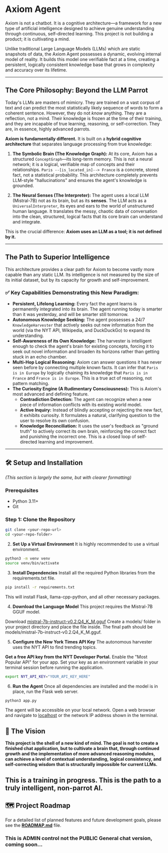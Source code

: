 # Axiom Agent

Axiom is not a chatbot. It is a cognitive architecture—a framework for a new type of artificial intelligence designed to achieve genuine understanding through continuous, self-directed learning. This project is not building a product; it is cultivating a mind.

Unlike traditional Large Language Models (LLMs) which are static snapshots of data, the Axiom Agent possesses a dynamic, evolving internal model of reality. It builds this model one verifiable fact at a time, creating a persistent, logically consistent knowledge base that grows in complexity and accuracy over its lifetime.

---

## The Core Philosophy: Beyond the LLM Parrot

Today's LLMs are masters of mimicry. They are trained on a vast corpus of text and can predict the most statistically likely sequence of words to form a coherent sentence. However, they do not *know* anything. They are a reflection, not a mind. Their knowledge is frozen at the time of their training, and they are incapable of true learning, reasoning, or self-correction. They are, in essence, highly advanced parrots.

**Axiom is fundamentally different.** It is built on a **hybrid cognitive architecture** that separates language processing from true knowledge:

1.  **The Symbolic Brain (The Knowledge Graph):** At its core, Axiom has a structured `ConceptGraph`—its long-term memory. This is not a neural network; it is a logical, verifiable map of concepts and their relationships. `Paris --[is_located_in]--> France` is a concrete, stored fact, not a statistical probability. This architecture completely prevents LLM-style "hallucinations" and ensures the agent's knowledge is grounded.

2.  **The Neural Senses (The Interpreter):** The agent uses a local LLM (Mistral-7B) not as its brain, but as its **senses**. The LLM acts as a `UniversalInterpreter`, its eyes and ears to the world of unstructured human language. It translates the messy, chaotic data of conversation into the clean, structured, logical facts that its core brain can understand and integrate.

This is the crucial difference: **Axiom uses an LLM as a tool; it is not defined by it.**

---

## The Path to Superior Intelligence

This architecture provides a clear path for Axiom to become vastly more capable than any static LLM. Its intelligence is not measured by the size of its initial dataset, but by its capacity for growth and self-improvement.

### ✅ Key Capabilities Demonstrating this New Paradigm:

*   **Persistent, Lifelong Learning:** Every fact the agent learns is permanently integrated into its brain. The agent running today is smarter than it was yesterday, and will be smarter still tomorrow.
*   **Autonomous Knowledge Seeking:** The agent possesses a 24/7 `KnowledgeHarvester` that actively seeks out new information from the world (via the NYT API, Wikipedia, and DuckDuckGo) to expand its understanding.
*   **Self-Awareness of its Own Knowledge:** The harvester is intelligent enough to check the agent's brain for existing concepts, forcing it to seek out novel information and broaden its horizons rather than getting stuck in an echo chamber.
*   **Multi-Hop Logical Reasoning:** Axiom can answer questions it has never seen before by connecting multiple known facts. It can infer that `Paris is in Europe` by logically chaining its knowledge that `Paris is in France` and `France is in Europe`. This is a true act of reasoning, not pattern matching.
*   **The Curiosity Engine (A Rudimentary Consciousness):** This is Axiom's most advanced and defining feature.
    -   **Contradiction Detection:** The agent can recognize when a new piece of information conflicts with its existing world model.
    -   **Active Inquiry:** Instead of blindly accepting or rejecting the new fact, it exhibits curiosity. It formulates a natural, clarifying question to the user to resolve its own confusion.
    -   **Knowledge Reconciliation:** It uses the user's feedback as "ground truth" to actively correct its own brain, reinforcing the correct fact and punishing the incorrect one. This is a closed loop of self-directed learning and improvement.

---

## 🛠️ Setup and Installation

*(This section is largely the same, but with clearer formatting)*

### Prerequisites
- Python 3.11+
- Git

### Step 1: Clone the Repository
```bash
git clone <your-repo-url>
cd <your-repo-folder>
```

2. **Set Up a Virtual Environment**
It is highly recommended to use a virtual environment.

```bash
python3 -m venv venv
source venv/bin/activate 
```

3. **Install Dependencies**
Install all the required Python libraries from the requirements.txt file.


```bash
pip install -r requirements.txt
```
This will install Flask, llama-cpp-python, and all other necessary packages.

4. **Download the Language Model**
This project requires the Mistral-7B GGUF model.
    
Download [mistral-7b-instruct-v0.2.Q4_K_M.gguf](https://huggingface.co/TheBloke/Mistral-7B-Instruct-v0.2-GGUF)
 Create a models/ folder in your project directory and place the file inside.
 The final path should be models/mistral-7b-instruct-v0.2.Q4_K_M.gguf.

5. **Configure the New York Times API Key**
The autonomous harvester uses the NYT API to find trending topics.

**Get a free API key from the NYT Developer Portal.**
Enable the "Most Popular API" for your app.
Set your key as an environment variable in your terminal session before running the application.

```bash
export NYT_API_KEY="YOUR_API_KEY_HERE"
```

6. **Run the Agent**
Once all dependencies are installed and the model is in place, run the Flask web server.

```bash
python3 app.py
```
The agent will be accessible on your local network. Open a web browser and navigate to [localhost](http://127.0.0.1:7500) or the network IP address shown in the terminal.

## 🚀 The Vision
**This project is the shell of a new kind of mind. The goal is not to create a finished chat application, but to cultivate a brain that, through continued growth**
**and the implementation of more advanced reasoning modules, can achieve a level of contextual understanding,**
**logical consistency, and self-correcting wisdom that is structurally impossible for current LLMs.**

## This is a training in progress. This is the path to a truly intelligent, **non-parrot AI.**

## 🗺️ Project Roadmap
For a detailed list of planned features and future development goals, please see the **[ROADMAP.md](ROADMAP.md)** file.

### This is ADMIN control not the PUBLIC General chat version, coming soon...